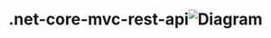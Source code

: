 # .net-core-mvc-rest-api![Diagram](https://github.com/omerunsal/.net-core-mvc-rest-api/assets/47754244/3e1b0386-e189-4990-933e-98fc80390f4c)
